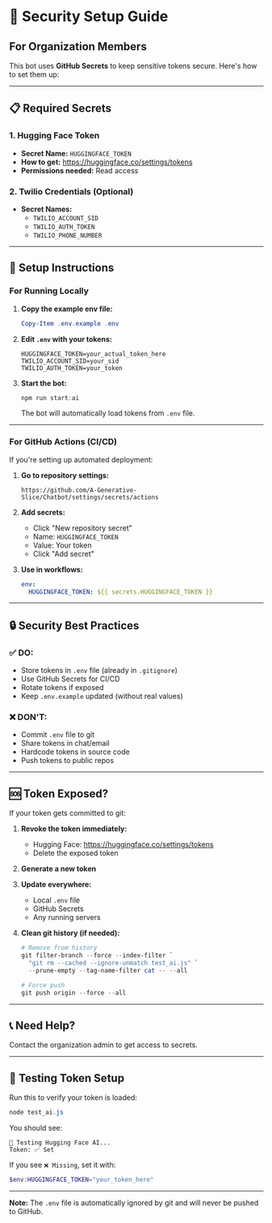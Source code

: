 # 🔐 Security Setup Guide

## For Organization Members

This bot uses **GitHub Secrets** to keep sensitive tokens secure. Here's how to set them up:

---

## 📋 Required Secrets

### 1. Hugging Face Token
- **Secret Name:** `HUGGINGFACE_TOKEN`
- **How to get:** https://huggingface.co/settings/tokens
- **Permissions needed:** Read access

### 2. Twilio Credentials (Optional)
- **Secret Names:**
  - `TWILIO_ACCOUNT_SID`
  - `TWILIO_AUTH_TOKEN`
  - `TWILIO_PHONE_NUMBER`

---

## 🚀 Setup Instructions

### For Running Locally

1. **Copy the example env file:**
   ```powershell
   Copy-Item .env.example .env
   ```

2. **Edit `.env` with your tokens:**
   ```
   HUGGINGFACE_TOKEN=your_actual_token_here
   TWILIO_ACCOUNT_SID=your_sid
   TWILIO_AUTH_TOKEN=your_token
   ```

3. **Start the bot:**
   ```powershell
   npm run start:ai
   ```

   The bot will automatically load tokens from `.env` file.

---

### For GitHub Actions (CI/CD)

If you're setting up automated deployment:

1. **Go to repository settings:**
   ```
   https://github.com/A-Generative-Slice/Chatbot/settings/secrets/actions
   ```

2. **Add secrets:**
   - Click "New repository secret"
   - Name: `HUGGINGFACE_TOKEN`
   - Value: Your token
   - Click "Add secret"

3. **Use in workflows:**
   ```yaml
   env:
     HUGGINGFACE_TOKEN: ${{ secrets.HUGGINGFACE_TOKEN }}
   ```

---

## 🔒 Security Best Practices

### ✅ DO:
- Store tokens in `.env` file (already in `.gitignore`)
- Use GitHub Secrets for CI/CD
- Rotate tokens if exposed
- Keep `.env.example` updated (without real values)

### ❌ DON'T:
- Commit `.env` file to git
- Share tokens in chat/email
- Hardcode tokens in source code
- Push tokens to public repos

---

## 🆘 Token Exposed?

If your token gets committed to git:

1. **Revoke the token immediately:**
   - Hugging Face: https://huggingface.co/settings/tokens
   - Delete the exposed token

2. **Generate a new token**

3. **Update everywhere:**
   - Local `.env` file
   - GitHub Secrets
   - Any running servers

4. **Clean git history (if needed):**
   ```powershell
   # Remove from history
   git filter-branch --force --index-filter `
     "git rm --cached --ignore-unmatch test_ai.js" `
     --prune-empty --tag-name-filter cat -- --all
   
   # Force push
   git push origin --force --all
   ```

---

## 📞 Need Help?

Contact the organization admin to get access to secrets.

---

## 🧪 Testing Token Setup

Run this to verify your token is loaded:

```powershell
node test_ai.js
```

You should see:
```
🧪 Testing Hugging Face AI...
Token: ✅ Set
```

If you see `❌ Missing`, set it with:
```powershell
$env:HUGGINGFACE_TOKEN="your_token_here"
```

---

**Note:** The `.env` file is automatically ignored by git and will never be pushed to GitHub.
